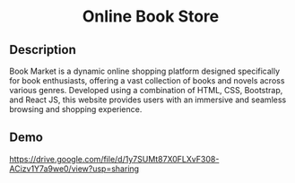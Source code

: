 <h1 align="center"/>Online Book Store</h1>

## Description
Book Market is a dynamic online shopping platform designed specifically for book enthusiasts, offering a vast collection of books and novels across various genres. Developed using a combination of HTML, CSS, Bootstrap, and React JS, this website provides users with an immersive and seamless browsing and shopping experience.

## Demo
https://drive.google.com/file/d/1y7SUMt87X0FLXvF308-ACizv1Y7a9we0/view?usp=sharing

